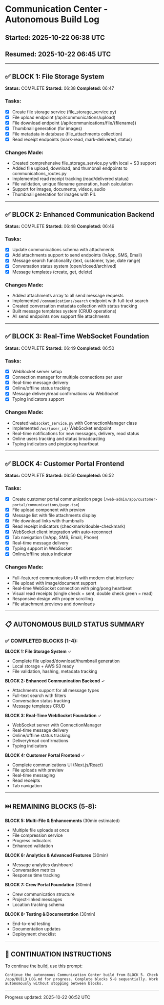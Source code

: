# Communication Center - Autonomous Build Log
## Started: 2025-10-22 06:38 UTC
## Resumed: 2025-10-22 06:45 UTC

---

## ✅ BLOCK 1: File Storage System
**Status:** COMPLETE
**Started:** 06:38
**Completed:** 06:47

### Tasks:
- [x] Create file storage service (file_storage_service.py)
- [x] File upload endpoint (/api/communications/upload)
- [x] File download endpoint (/api/communications/file/{filename})
- [x] Thumbnail generation (for images)
- [x] File metadata in database (file_attachments collection)
- [x] Read receipt endpoints (mark-read, mark-delivered, status)

### Changes Made:
- Created comprehensive file_storage_service.py with local + S3 support
- Added file upload, download, and thumbnail endpoints to communications_routes.py
- Implemented read receipt tracking (read/delivered status)
- File validation, unique filename generation, hash calculation
- Support for images, documents, videos, audio
- Thumbnail generation for images with PIL

---

## ✅ BLOCK 2: Enhanced Communication Backend
**Status:** COMPLETE
**Started:** 06:48
**Completed:** 06:49

### Tasks:
- [x] Update communications schema with attachments
- [x] Add attachments support to send endpoints (InApp, SMS, Email)
- [x] Message search functionality (text, customer, type, date range)
- [x] Conversation status system (open/closed/archived)
- [x] Message templates (create, get, delete)

### Changes Made:
- Added attachments array to all send message requests
- Implemented `/communications/search` endpoint with full-text search
- Created conversation metadata collection with status tracking
- Built message templates system (CRUD operations)
- All send endpoints now support file attachments

---

## ✅ BLOCK 3: Real-Time WebSocket Foundation
**Status:** COMPLETE
**Started:** 06:49
**Completed:** 06:50

### Tasks:
- [x] WebSocket server setup
- [x] Connection manager for multiple connections per user
- [x] Real-time message delivery
- [x] Online/offline status tracking
- [x] Message delivery/read confirmations via WebSocket
- [x] Typing indicators support

### Changes Made:
- Created `websocket_service.py` with ConnectionManager class
- Implemented `/ws/{user_id}` WebSocket endpoint
- Real-time notifications for new messages, delivery, read status
- Online users tracking and status broadcasting
- Typing indicators and ping/pong heartbeat

---

## ✅ BLOCK 4: Customer Portal Frontend
**Status:** COMPLETE
**Started:** 06:50
**Completed:** 06:52

### Tasks:
- [x] Create customer portal communication page (`/web-admin/app/customer-portal/communications/page.tsx`)
- [x] File upload component with preview
- [x] Message list with file attachments display
- [x] File download links with thumbnails
- [x] Read receipt indicators (checkmark/double-checkmark)
- [x] WebSocket client integration with auto-reconnect
- [x] Tab navigation (InApp, SMS, Email, Phone)
- [x] Real-time message delivery
- [x] Typing support in WebSocket
- [x] Online/offline status indicator

### Changes Made:
- Full-featured communications UI with modern chat interface
- File upload with image/document support
- Real-time WebSocket connection with ping/pong heartbeat
- Visual read receipts (single check = sent, double check green = read)
- Responsive design with proper scrolling
- File attachment previews and downloads

---

## 📋 AUTONOMOUS BUILD STATUS SUMMARY

### ✅ COMPLETED BLOCKS (1-4):

**BLOCK 1: File Storage System** ✓
- Complete file upload/download/thumbnail generation
- Local storage + AWS S3 ready
- File validation, hashing, metadata tracking

**BLOCK 2: Enhanced Communication Backend** ✓  
- Attachments support for all message types
- Full-text search with filters
- Conversation status tracking
- Message templates CRUD

**BLOCK 3: Real-Time WebSocket Foundation** ✓
- WebSocket server with ConnectionManager
- Real-time message delivery
- Online/offline status tracking
- Delivery/read confirmations
- Typing indicators

**BLOCK 4: Customer Portal Frontend** ✓
- Complete communications UI (Next.js/React)
- File uploads with preview
- Real-time messaging
- Read receipts
- Tab navigation

---

## ⏭️ REMAINING BLOCKS (5-8):

**BLOCK 5: Multi-File & Enhancements** (30min estimated)
- Multiple file uploads at once
- File compression service
- Progress indicators
- Enhanced validation

**BLOCK 6: Analytics & Advanced Features** (30min)
- Message analytics dashboard
- Conversation metrics
- Response time tracking

**BLOCK 7: Crew Portal Foundation** (30min)
- Crew communication structure
- Project-linked messages
- Location tracking schema

**BLOCK 8: Testing & Documentation** (30min)
- End-to-end testing
- Documentation updates
- Deployment checklist

---

## 🎯 CONTINUATION INSTRUCTIONS

To continue the build, use this prompt:
```
Continue the autonomous Communication Center build from BLOCK 5. Check /app/BUILD_LOG.md for progress. Complete blocks 5-8 sequentially. Work autonomously without stopping between blocks.
```

---

Progress updated: 2025-10-22 06:52 UTC
